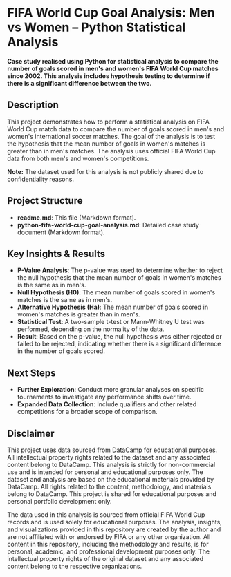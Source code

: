 # FIFA World Cup Goal Analysis: Men vs Women – Python Statistical Analysis

**Case study realised using Python for statistical analysis to compare the number of goals scored in men's and women's FIFA World Cup matches since 2002. This analysis includes hypothesis testing to determine if there is a significant difference between the two.**

## Description
This project demonstrates how to perform a statistical analysis on FIFA World Cup match data to compare the number of goals scored in men's and women's international soccer matches. The goal of the analysis is to test the hypothesis that the mean number of goals in women's matches is greater than in men's matches. The analysis uses official FIFA World Cup data from both men's and women's competitions.

**Note:** The dataset used for this analysis is not publicly shared due to confidentiality reasons.

## Project Structure
- **readme.md**: This file (Markdown format).
- **python-fifa-world-cup-goal-analysis.md**: Detailed case study document (Markdown format).

## Key Insights & Results
- **P-Value Analysis**: The p-value was used to determine whether to reject the null hypothesis that the mean number of goals in women's matches is the same as in men's.
- **Null Hypothesis (H0)**: The mean number of goals scored in women's matches is the same as in men's.
- **Alternative Hypothesis (Ha)**: The mean number of goals scored in women's matches is greater than in men's.
- **Statistical Test**: A two-sample t-test or Mann-Whitney U test was performed, depending on the normality of the data.
- **Result**: Based on the p-value, the null hypothesis was either rejected or failed to be rejected, indicating whether there is a significant difference in the number of goals scored.

## Next Steps
- **Further Exploration**: Conduct more granular analyses on specific tournaments to investigate any performance shifts over time.
- **Expanded Data Collection**: Include qualifiers and other related competitions for a broader scope of comparison.

## Disclaimer
This project uses data sourced from [DataCamp](https://www.datacamp.com/) for educational purposes. All intellectual property rights related to the dataset and any associated content belong to DataCamp. This analysis is strictly for non-commercial use and is intended for personal and educational purposes only.
The dataset and analysis are based on the educational materials provided by DataCamp. All rights related to the content, methodology, and materials belong to DataCamp. This project is shared for educational purposes and personal portfolio development only.

The data used in this analysis is sourced from official FIFA World Cup records and is used solely for educational purposes. The analysis, insights, and visualizations provided in this repository are created by the author and are not affiliated with or endorsed by FIFA or any other organization. All content in this repository, including the methodology and results, is for personal, academic, and professional development purposes only. The intellectual property rights of the original dataset and any associated content belong to the respective organizations.
